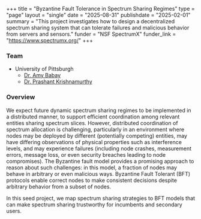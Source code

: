 +++
title = "Byzantine Fault Tolerance in Spectrum Sharing Regimes"
type = "page"
layout = "single"
date = "2025-08-31"
publishdate = "2025-02-01"
summary = "This project investigates how to design a decentralized spectrum sharing system that can tolerate failures and malicious behavior from servers and sensors."
funder = "NSF SpectrumX"
funder_link = "https://www.spectrumx.org/"
+++

### Team
- University of Pittsburgh
    - [Dr. Amy Babay](https://sites.pitt.edu/~babay/)
    - [Dr. Prashant Krishnamurthy](https://sites.pitt.edu/~prashk/)

### Overview

We expect future dynamic spectrum sharing regimes to be implemented in a
distributed manner, to support efficient coordination among relevant entities
sharing spectrum slices. However, distributed coordination of spectrum
allocation is challenging, particularly in an environment where nodes may be
deployed by different (potentially competing) entities, may have differing
observations of physical properties such as interference levels, and may
experience failures (including node crashes, measurement errors, message loss,
or even security breaches leading to node compromises). The Byzantine fault
model provides a promising approach to reason about such challenges: in this
model, a fraction of nodes may behave in arbitrary or even malicious ways.
Byzantine Fault Tolerant (BFT) protocols enable correct nodes to make
consistent decisions despite arbitrary behavior from a subset of nodes.

In this seed project, we map spectrum sharing strategies to BFT models that can
make spectrum sharing trustworthy for incumbents and secondary users.
